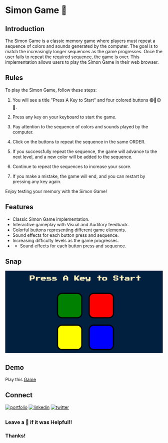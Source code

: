 # Simon Game 🏅

## Introduction

The Simon Game is a classic memory game where players must repeat a sequence of colors and sounds generated by the computer. The goal is to match the increasingly longer sequences as the game progresses. Once the user fails to repeat the required sequence, the game is over. This implementation allows users to play the Simon Game in their web browser. 

## Rules

To play the Simon Game, follow these steps:

1. You will see a title "Press A Key to Start" and four colored buttons 🟢🔴🟡🔵.

2. Press any key on your keyboard to start the game.

3. Pay attention to the sequence of colors and sounds played by the computer.

4. Click on the buttons to repeat the sequence in the same ORDER.

5. If you successfully repeat the sequence, the game will advance to the next level, and a new color will be added to the sequence.

6. Continue to repeat the sequences to increase your score.

7. If you make a mistake, the game will end, and you can restart by pressing any key again.

Enjoy testing your memory with the Simon Game!


## Features

- Classic Simon Game implementation.
- Interactive gameplay with Visual and Auditory feedback.
- Colorful buttons representing different game elements.
- Sound effects for each button press and sequence.
- Increasing difficulty levels as the game progresses.
- - Sound effects for each button press and sequence.

## Snap

![snap](snap.png)


## Demo

Play this [Game](https://alokverma18.github.io/Simon-Game/)

## Connect 
[![portfolio](https://img.shields.io/badge/my_portfolio-000?style=for-the-badge&logo=ko-fi&logoColor=white)](https://alokverma18.github.io/)
[![linkedin](https://img.shields.io/badge/linkedin-0A66C2?style=for-the-badge&logo=linkedin&logoColor=white)](https://www.linkedin.com/in/alokverma18/)
[![twitter](https://img.shields.io/badge/twitter-1DA1F2?style=for-the-badge&logo=twitter&logoColor=white)](https://twitter.com/ak_verma18)


## 
### Leave a 🌟 if it was Helpful!!
### Thanks!

